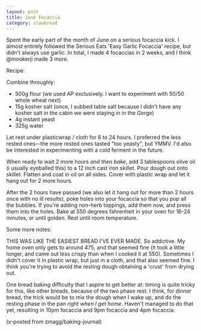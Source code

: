 ```yaml
---
layout: post
title: June Focaccia
category: slowbread
---
```


Spent the early part of the month of June on a serious focaccia kick. I almost entirely followed the Serious Eats 'Easy Garlic Focaccia' recipe, but didn't always use garlic. In total, I made 4 focaccias in 2 weeks, and I think @mookerji made 3 more.

Recipe:

Combine throughly:
* 500g flour (we used AP exclusively. I want to experiment with 50/50 whole wheat next)
* 15g kosher salt (once, I subbed table salt because I didn't have any kosher salt in the cabin we were staying in in the Gorge)
* 4g instant yeast
* 325g water

Let rest under plasticwrap / cloth for 6 to 24 hours. I preferred the less rested ones--the more rested ones tasted "too yeasty", but YMMV. I'd also be interested in experimenting with a cold ferment in the future.

When ready to wait 2 more hours _and then bake_, add 3 tablespoons olive oil (i usually eyeballed this) to a 12 inch cast iron skillet. Pour dough out onto skillet. Flatten and coat in oil on all sides. Cover with plastic wrap and let it hang out for 2 more hours.

After the 2 hours have passed (we also let it hang out for more than 2 hours once with no ill results), poke holes into your focaccia so that you pop all the bubbles. If you're adding non-herb toppings, add them now, and press them into the holes. Bake at 550 degrees fahrenheit in your oven for 16-24 minutes, or until golden. Rest until room temperature.

Some more notes:

THIS WAS LIKE THE EASIEST BREAD I'VE EVER MADE. So addictive. My home oven only gets to around 475, and that seemed fine (it took a little longer, and came out less crispy than when I cooked it at 550). Sometimes I didn't cover it in plastic wrap, but just in a cloth, and that also seemed fine. I think you're trying to avoid the resting dough obtaining a 'crust' from drying out.

One bread baking difficulty that I aspire to get better at: timing is quite tricky for this, like other breads, because of the two phase rest. I think, for dinner bread, the trick would be to mix the dough when I wake up, and do the resting phase in the pan _right when I get home_. Haven't managed to do that yet, resulting in 10pm focaccia and 9pm focaccia and 4pm focaccia.


(x-posted from zmagg/baking-journal)

